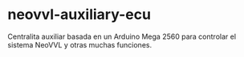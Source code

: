 # neovvl-auxiliary-ecu
Centralita auxiliar basada en un Arduino Mega 2560 para controlar el sistema NeoVVL y otras muchas funciones.
